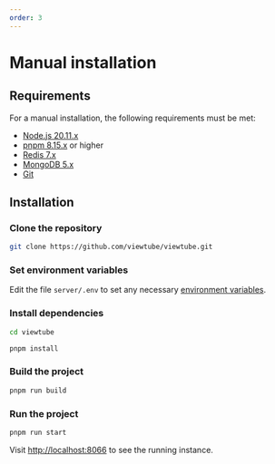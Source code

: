 ```yaml
---
order: 3
---
```


# Manual installation

## Requirements

For a manual installation, the following requirements must be met:

- [Node.js 20.11.x](https://nodejs.org/en/download/)
- [pnpm 8.15.x](https://pnpm.io/installation) or higher
- [Redis 7.x](https://redis.io/download)
- [MongoDB 5.x](https://www.mongodb.com/try/download/community)
- [Git](https://git-scm.com/downloads)

## Installation

### Clone the repository

```bash
git clone https://github.com/viewtube/viewtube.git
```

### Set environment variables

Edit the file `server/.env` to set any necessary [environment variables](/configuration/environment).

### Install dependencies

```bash
cd viewtube

pnpm install
```

### Build the project

```bash
pnpm run build
```

### Run the project

```bash
pnpm run start
```

Visit [http://localhost:8066](http://localhost:8066) to see the running instance.
